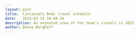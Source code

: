 ```yaml
---
layout: post
title:  Cincinnati Reds travel schedule
date:   2015-03-15 16:40:16
description: An animated view of the team's travels in 2015
author: Danny Berghoff
---
```

